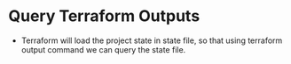 # Query Terraform Outputs
- Terraform will load the project state in state file, so that using terraform output command we can query the state file.

